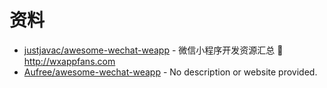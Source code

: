 # 资料
 * [justjavac/awesome-wechat-weapp](https://github.com/justjavac/awesome-wechat-weapp) - 微信小程序开发资源汇总 :100: http://wxappfans.com
 * [Aufree/awesome-wechat-weapp](https://github.com/Aufree/awesome-wechat-weapp ) - No description or website provided.
